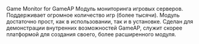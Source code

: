 Game Monitor for GameAP
Модуль мониторинга игровых серверов. Поддерживает огромное количество игр (более тысячи).
Модуль достаточно прост, как в использовании, так и в установке. Сделан для демонстрации внутренних возможностей GameAP, служит скорее платформой для создания своего, более расширенного модуля.

